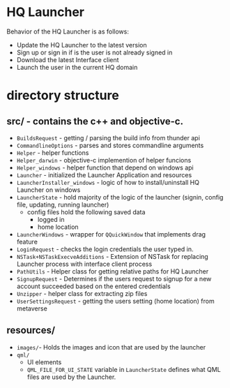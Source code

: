 # HQ Launcher
Behavior of the HQ Launcher is as follows:
* Update the HQ Launcher to the latest version
* Sign up or sign in if is the user is not already signed in
* Download the latest Interface client
* Launch the user in the current HQ domain

# directory structure

## src/ - contains the c++ and objective-c.
* `BuildsRequest` - getting / parsing the build info from thunder api
* `CommandlineOptions` - parses and stores commandline arguments
* `Helper` - helper functions
* `Helper_darwin` - objective-c implemention of helper funcions
* `Helper_windows` - helper function that depend on windows api
* `Launcher` - initialized the Launcher Application and resources
* `LauncherInstaller_windows` - logic of how to install/uninstall HQ Launcher on windows
* `LauncherState` - hold majority of the logic of the launcher (signin, config file, updating, running launcher)
  * config files hold the following saved data
    * logged in
    * home location
* `LauncherWindows` - wrapper for `QQuickWindow` that implements drag feature
* `LoginRequest` - checks the login credentials the user typed in.
* `NSTask+NSTaskExecveAdditions` - Extension of NSTask for replacing Launcher process with interface client process
* `PathUtils` - Helper class for getting relative paths for HQ Launcher
* `SignupRequest` - Determines if the users request to signup for a new account succeeded based on the entered credentials
* `Unzipper` - helper class for extracting zip files
* `UserSettingsRequest` - getting the users setting (home location) from metaverse

## resources/
* `images/`-  Holds the images and icon that are used by the launcher
* `qml/`
  * UI elements
  * `QML_FILE_FOR_UI_STATE` variable in `LauncherState` defines what QML files are used by the Launcher.